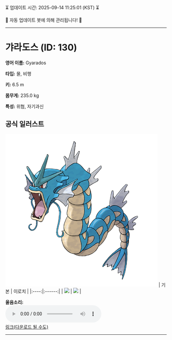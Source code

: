 
⏳ 업데이트 시간: 2025-09-14 11:25:01 (KST) ⏳

🤖 자동 업데이트 봇에 의해 관리됩니다! 🤖

---

# 갸라도스 (ID: 130)
**영어 이름:** Gyarados

**타입:** 물, 비행

**키:** 6.5 m

**몸무게:** 235.0 kg

**특성:** 위협, 자기과신

## 공식 일러스트
![](https://raw.githubusercontent.com/PokeAPI/sprites/master/sprites/pokemon/other/official-artwork/130.png)
| 기본 | 이로치 |
|:----:|:------:|
| <img src="http://play.pokemonshowdown.com/sprites/ani/gyarados.gif" width="200"> | <img src="http://play.pokemonshowdown.com/sprites/ani-shiny/gyarados.gif" width="200"> |

**울음소리:**<br><audio controls src="https://raw.githubusercontent.com/PokeAPI/cries/main/cries/pokemon/latest/130.ogg"></audio><br> [링크(다운로드 될 수도)](https://raw.githubusercontent.com/PokeAPI/cries/main/cries/pokemon/latest/130.ogg)


---
